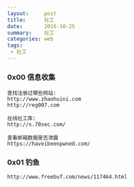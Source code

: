 ```yaml
---
layout:     post
title:      社工
date:       2016-10-25
summary:    社工
categories: web
tags:
 - 社工
---
```


### 0x00 信息收集

```
查找注册过哪些网站:
http://www.zhaohuini.com
http://reg007.com

在线社工库:
http://s.70sec.com/

查看邮箱数据是否泄露
https://haveibeenpwned.com/
```

### 0x01 钓鱼

```
http://www.freebuf.com/news/117464.html
```
